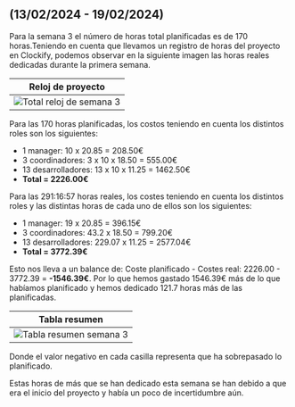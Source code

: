 ## (13/02/2024 - 19/02/2024)

Para la semana 3 el número de horas total planificadas es de 170 horas.Teniendo en cuenta que llevamos un registro de horas del proyecto en Clockify, podemos observar en la siguiente imagen las horas reales dedicadas durante la primera semana.

| Reloj de proyecto                                                                 |
| --------------------------------------------------------------------------------- |
| ![Total reloj de semana 3](/img/costs/week3/week3-clockify.png) |


Para las 170 horas planificadas, los costos teniendo en cuenta los distintos roles son los siguientes:

- 1 manager: 10 x 20.85 = 208.50€
- 3 coordinadores: 3 x 10 x 18.50 = 555.00€
- 13 desarrolladores: 13 x 10 x 11.25 = 1462.50€
- **Total = 2226.00€**

Para las 291:16:57 horas reales, los costes teniendo en cuenta los distintos roles y las distintas horas de cada uno de ellos son los siguientes:

- 1 manager: 19 x 20.85 = 396.15€
- 3 coordinadores: 43.2  x 18.50 = 799.20€
- 13 desarrolladores: 229.07 x 11.25 = 2577.04€
- **Total = 3772.39€**

Esto nos lleva a un balance de: Coste planificado - Costes real:  2226.00 - 3772.39 = **-1546.39€**. Por lo que hemos gastado 1546.39€ más de lo que habíamos planificado y hemos dedicado 121.7 horas más de las planificadas.


| Tabla resumen                                                                |
| --------------------------------------------------------------------------------- |
| ![Tabla resumen semana 3](/img/costs/week3/week3-table.png) |

Donde el valor negativo en cada casilla representa que ha sobrepasado lo planificado.

Estas horas de más que se han dedicado esta semana se han debido a que era el inicio del proyecto y había un poco de incertidumbre aún.

